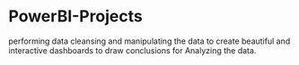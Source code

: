 # PowerBI-Projects

performing data cleansing and manipulating the data to create beautiful and interactive  dashboards to draw conclusions for Analyzing the data.
